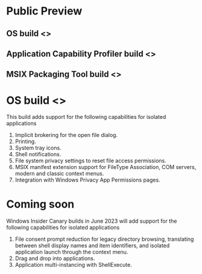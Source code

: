 # Public Preview 
## OS build <> 
## Application Capability Profiler build <> 
## MSIX Packaging Tool build <>

# OS build <> 
This build adds support for the following capabilities for isolated applications
1. Implicit brokering for the open file dialog.
2. Printing.
3. System tray icons.
4. Shell notifications.
5. File system privacy settings to reset file access permissions. 
6. MSIX manifest extension support for FileType Association, COM servers, modern and classic context menus.
7. Integration with Windows Privacy App Permissions pages.

# Coming soon 
Windows Insider Canary builds in June 2023 will add support for the following capabilities for isolated applications
1. File consent prompt reduction for legacy directory browsing, translating between shell display names and item identifiers, and isolated application launch through the context menu.
2. Drag and drop into applications.
3. Application multi-instancing with ShellExecute.
